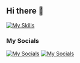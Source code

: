 ## Hi there 👋

<!--
**sujal-luhar/sujal-luhar** is a ✨ _special_ ✨ repository because its `README.md` (this file) appears on your GitHub profile.

Here are some ideas to get you started:

- 🔭 I’m currently working on ...
- 🌱 I’m currently learning ...
- 👯 I’m looking to collaborate on ...
- 🤔 I’m looking for help with ...
- 💬 Ask me about ...
- 📫 How to reach me: ...
- 😄 Pronouns: ...
- ⚡ Fun fact: ...
-->

[![My Skills](https://skillicons.dev/icons?i=django,python,jupyterlab,java,bash,linux,ubuntu,postgresql,c,cpp,nodejs,react,mongodb,js,html,css)]()

### My Socials
[![My Socials](https://skillicons.dev/icons?i=twitter)](https://x.com/SujalLuhar)
[![My Socials](https://skillicons.dev/icons?i=linkedin)](https://www.linkedin.com/in/sujal-luhar/)
